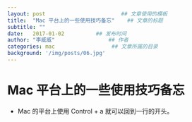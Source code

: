 ```yaml
---
layout: post                        ## 文章使用的模板
title:  "Mac 平台上的一些使用技巧备忘"    ## 文章的标题
subtitle: ""
date:   2017-01-02          ## 发布时间
author: "李威威"                 ## 作者
categories: mac                  ## 文章所属的目录
background: '/img/posts/06.jpg'
---
```


# Mac 平台上的一些使用技巧备忘

+ Mac 的平台上使用 Control + a 就可以回到一行的开头。
